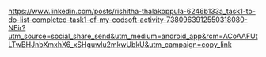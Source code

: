 https://www.linkedin.com/posts/rishitha-thalakoppula-6246b133a_task1-to-do-list-completed-task1-of-my-codsoft-activity-7380963912550318080-NEir?utm_source=social_share_send&utm_medium=android_app&rcm=ACoAAFUtLTwBHJnbXmxhX6_xSHguwlu2mkwUbkU&utm_campaign=copy_link
